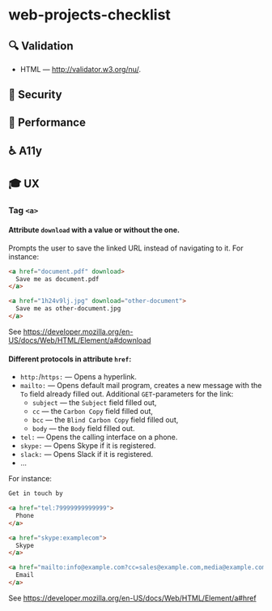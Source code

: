 # web-projects-checklist

## :mag: Validation

- HTML — http://validator.w3.org/nu/.

## :cop: Security

## :runner: Performance

## :wheelchair: A11y

## :mortar_board: UX

### Tag `<a>`

#### Attribute `download` with a value or without the one.

Prompts the user to save the linked URL instead of navigating to it. For instance:

```html
<a href="document.pdf" download>
  Save me as document.pdf
</a>

<a href="1h24v9lj.jpg" download="other-document">
  Save me as other-document.jpg
</a>
```

See https://developer.mozilla.org/en-US/docs/Web/HTML/Element/a#download

#### Different protocols in attribute `href`:

- `http:`/`https:` — Opens a hyperlink.
- `mailto:` — Opens default mail program, creates a new message with the `To` field already filled out. Additional `GET`-parameters for the link:
  - `subject` — the `Subject` field filled out,
  - `cc` — the `Carbon Copy` field filled out,
  - `bcc` — the `Blind Carbon Copy` field filled out,
  - `body` — the `Body` field filled out.
- `tel:` — Opens the calling interface on a phone.
- `skype:` — Opens Skype if it is registered.
- `slack:` — Opens Slack if it is registered.
- ...

For instance:

```html
Get in touch by

<a href="tel:79999999999999">
  Phone
</a>

<a href="skype:examplecom">
  Skype
</a>

<a href="mailto:info@example.com?cc=sales@example.com,media@example.com&bcc=granny@gmail.com&subject=I%20want%20to%20subscribe&body=I%20want%20to%20subscribe">
  Email
</a>
```

See https://developer.mozilla.org/en-US/docs/Web/HTML/Element/a#href
